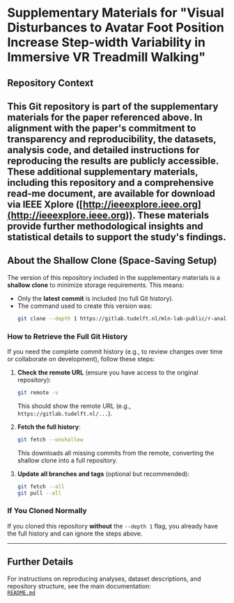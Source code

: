 # Supplementary Materials for "Visual Disturbances to Avatar Foot Position Increase Step-width Variability in Immersive VR Treadmill Walking"

## Repository Context
This Git repository is part of the supplementary materials for the paper referenced above. In alignment with the paper's commitment to transparency and reproducibility, the datasets, analysis code, and detailed instructions for reproducing the results are publicly accessible. These additional supplementary materials, including this repository and a comprehensive read-me document, are available for download via IEEE Xplore ([http://ieeexplore.ieee.org](http://ieeexplore.ieee.org)). These materials provide further methodological insights and statistical details to support the study's findings.
---

## About the Shallow Clone (Space-Saving Setup)
The version of this repository included in the supplementary materials is a **shallow clone** to minimize storage requirements. This means:
- Only the **latest commit** is included (no full Git history).
- The command used to create this version was:  
  ```bash
  git clone --depth 1 https://gitlab.tudelft.nl/mln-lab-public/r-analysis-alex-van-den-berg-2024-vfd-experiment.git
  ```

### How to Retrieve the Full Git History
If you need the complete commit history (e.g., to review changes over time or collaborate on development), follow these steps:

1. **Check the remote URL** (ensure you have access to the original repository):  
   ```bash
   git remote -v
   ```
   This should show the remote URL (e.g., `https://gitlab.tudelft.nl/...`).

2. **Fetch the full history**:  
   ```bash
   git fetch --unshallow
   ```
   This downloads all missing commits from the remote, converting the shallow clone into a full repository.

3. **Update all branches and tags** (optional but recommended):  
   ```bash
   git fetch --all
   git pull --all
   ```

### If You Cloned Normally
If you cloned this repository **without** the `--depth 1` flag, you already have the full history and can ignore the steps above.

---

## Further Details
For instructions on reproducing analyses, dataset descriptions, and repository structure, see the main documentation:  
[`README.md`](./README.md)